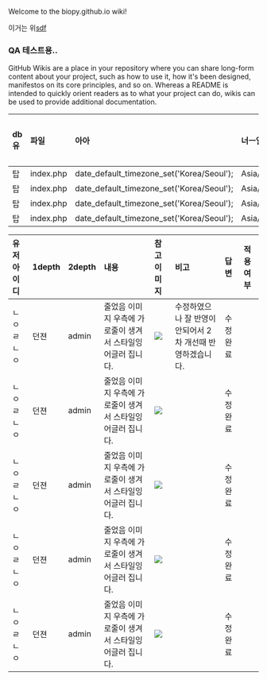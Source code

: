 Welcome to the biopy.github.io wiki!

이거는 위[sdf](www.daum.net)

### QA 테스트용.. 
GitHub Wikis are a place in your repository where you can share long-form content about your project, such as how to use it, how it's been designed, manifestos on its core principles, and so on. Whereas a README is intended to quickly orient readers as to what your project can do, wikis can be used to provide additional documentation.


| db유 | 파일 | 아아 | 너ㅡ일 | 외주확인 | 개발확인  | 기획 확인  |
|:--- |:--- |:--- |:--- |:--- |:--- |:--- |
| 탑 |  index.php  | date_default_timezone_set('Korea/Seoul');  | Asia/Seoul |  | | |
| 탑 |  index.php  | date_default_timezone_set('Korea/Seoul');  | Asia/Seoul |  | | |
| 탑 |  index.php  | date_default_timezone_set('Korea/Seoul');  | Asia/Seoul |  | | |
| 탑 |  index.php  | date_default_timezone_set('Korea/Seoul');  | Asia/Seoul |  | | |


| 유저아이디	| 1depth	| 2depth	| 내용	| 참고이미지	| 비고	| 답변	|적용여부 |
|:--- |:--- |:--- |:--- |:--- |:--- |:--- |:--- |
| ㄴㅇㄹㄴㅇ | 던젼 | admin | 줄었음 이미지 우측에 가로줄이 생겨서 스타일잉 어글러 집니다.   | ![](http://icon.daumcdn.net/w/icon/1409/02/180835581.jpg)| 수정하였으나 잘  반영이 안되어서 2차 개선때 반영하겠습니다.  | 수정완료 | |
| ㄴㅇㄹㄴㅇ | 던젼 | admin | 줄었음 이미지 우측에 가로줄이 생겨서 스타일잉 어글러 집니다.   | ![](http://icon.daumcdn.net/w/icon/1409/02/180835581.jpg)|  | 수정완료 | |
| ㄴㅇㄹㄴㅇ | 던젼 | admin | 줄었음 이미지 우측에 가로줄이 생겨서 스타일잉 어글러 집니다.   | ![](http://icon.daumcdn.net/w/icon/1409/02/180835581.jpg)|  | 수정완료 | | 
| ㄴㅇㄹㄴㅇ | 던젼 | admin | 줄었음 이미지 우측에 가로줄이 생겨서 스타일잉 어글러 집니다.   | ![](http://icon.daumcdn.net/w/icon/1409/02/180835581.jpg)|  | 수정완료 | | 
| ㄴㅇㄹㄴㅇ | 던젼 | admin | 줄었음 이미지 우측에 가로줄이 생겨서 스타일잉 어글러 집니다.   | ![](http://icon.daumcdn.net/w/icon/1409/02/180835581.jpg)|  | 수정완료 | | 





